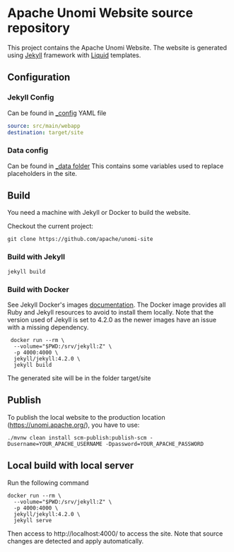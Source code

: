 
Apache Unomi Website source repository
======================================

This project contains the Apache Unomi Website. The website is generated using [Jekyll](https://jekyllrb.com/) framework
with [Liquid](https://shopify.github.io/liquid/) templates.

## Configuration
### Jekyll Config
Can be found in [_config](_config.yml) YAML file
```yaml
source: src/main/webapp
destination: target/site
```
### Data config
Can be found in [_data folder](src/main/webapp/_data/unomi.yml)
This contains some variables used to replace placeholders in the site. 

## Build

You need a machine with Jekyll or Docker to build the website.

Checkout the current project:

```shell
git clone https://github.com/apache/unomi-site
```

### Build with Jekyll 
```shell
jekyll build
```

### Build with Docker
See Jekyll Docker's images [documentation](https://github.com/envygeeks/jekyll-docker/blob/master/README.md#server).
The Docker image provides all Ruby and Jekyll resources to avoid to install them locally. 
Note that the version used of Jekyll is set to 4.2.0 as the newer images have an issue with a missing dependency. 
```shell
 docker run --rm \
  --volume="$PWD:/srv/jekyll:Z" \
  -p 4000:4000 \
  jekyll/jekyll:4.2.0 \
  jekyll build 
```

The generated site will be in the folder target/site

## Publish

To publish the local website to the production location (https://unomi.apache.org/), you have to use:

```shell
./mvnw clean install scm-publish:publish-scm -Dusername=YOUR_APACHE_USERNAME -Dpassword=YOUR_APACHE_PASSWORD
```

## Local build with local server
Run the following command
```shell
docker run --rm \
  --volume="$PWD:/srv/jekyll:Z" \
  -p 4000:4000 \
  jekyll/jekyll:4.2.0 \ 
  jekyll serve 
```

Then access to http://localhost:4000/ to access the site. Note that source changes are detected and apply automatically.